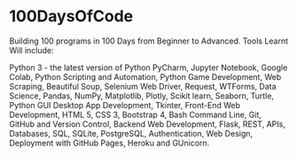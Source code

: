 # 100DaysOfCode

Building 100 programs in 100 Days from Beginner to Advanced. Tools Learnt Will include:

Python 3 - the latest version of Python
PyCharm, Jupyter Notebook, Google Colab,
Python Scripting and Automation,
Python Game Development,
Web Scraping,
Beautiful Soup,
Selenium Web Driver,
Request,
WTForms,
Data Science,
Pandas,
NumPy,
Matplotlib,
Plotly,
Scikit learn,
Seaborn,
Turtle,
Python GUI Desktop App Development,
Tkinter,
Front-End Web Development,
HTML 5,
CSS 3,
Bootstrap 4,
Bash Command Line,
Git, GitHub and Version Control,
Backend Web Development,
Flask,
REST,
APIs,
Databases,
SQL,
SQLite,
PostgreSQL,
Authentication,
Web Design,
Deployment with GitHub Pages, Heroku and GUnicorn.
